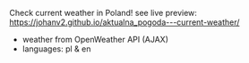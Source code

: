 Check current weather in Poland!
see live preview: https://johanv2.github.io/aktualna_pogoda---current-weather/

- weather from OpenWeather API (AJAX)
- languages: pl & en
